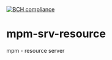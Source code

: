 [![BCH compliance](https://bettercodehub.com/edge/badge/carlosfeitosa/mpm-srv-resource?branch=master)](https://bettercodehub.com/)

# mpm-srv-resource
mpm - resource server
